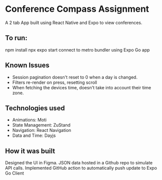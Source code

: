 # Conference Compass Assignment

A 2 tab App built using React Native and Expo to view conferences.

## To run:

npm install
npx expo start
connect to metro bundler using Expo Go app

## Known Issues

- Session pagination doesn't reset to 0 when a day is changed.
- Filters re-render on press, resetting scroll
- When fetching the devices time, doesn't take into account their time zone.

## Technologies used

- Animations: Moti
- State Management: ZuStand
- Navigation: React Navigation
- Data and Time: Dayjs

## How it was built

Designed the UI in Figma.
JSON data hosted in a Github repo to simulate API calls.
Implemented GitHub action to automatically push update to Expo Go Client
